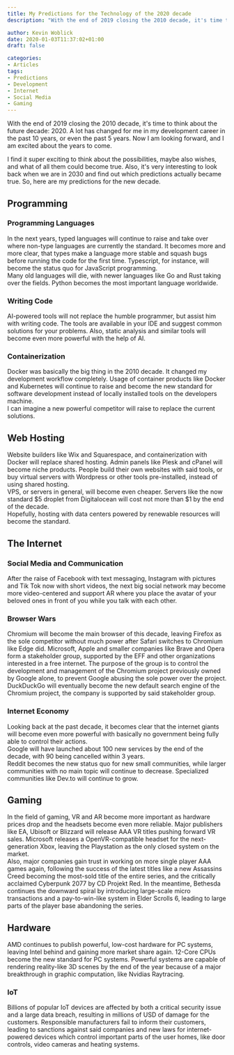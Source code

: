 ```yaml
---
title: My Predictions for the Technology of the 2020 decade
description: "With the end of 2019 closing the 2010 decade, it's time to think about the future decade: 2020."

author: Kevin Woblick
date: 2020-01-03T11:37:02+01:00
draft: false

categories:
- Articles
tags:
- Predictions
- Development
- Internet
- Social Media
- Gaming
---
```


With the end of 2019 closing the 2010 decade, it's time to think about the future decade: 2020. A lot has changed for me in my development career in the past 10 years, or even the past 5 years. Now I am looking forward, and I am excited about the years to come.

I find it super exciting to think about the possibilities, maybe also wishes, and what of all them could become true. Also, it's very interesting to look back when we are in 2030 and find out which predictions actually became true. So, here are my predictions for the new decade.


## Programming

### Programming Languages

In the next years, typed languages will continue to raise and take over where non-type languages are currently the standard. It becomes more and more clear, that types make a language more stable and squash bugs before running the code for the first time. Typescript, for instance, will become the status quo for JavaScript programming.  
Many old languages will die, with newer languages like Go and Rust taking over the fields. Python becomes the most important language worldwide.

### Writing Code

AI-powered tools will not replace the humble programmer, but assist him with writing code. The tools are available in your IDE and suggest common solutions for your problems. Also, static analysis and similar tools will become even more powerful with the help of AI.

### Containerization

Docker was basically the big thing in the 2010 decade. It changed my development workflow completely. Usage of container products like Docker and Kubernetes will continue to raise and become the new standard for software development instead of locally installed tools on the developers machine.  
I can imagine a new powerful competitor will raise to replace the current solutions.


## Web Hosting

Website builders like Wix and Squarespace, and containerization with Docker will replace shared hosting. Admin panels like Plesk and cPanel will become niche products. People build their own websites with said tools, or buy virtual servers with Wordpress or other tools pre-installed, instead of using shared hosting.  
VPS, or servers in general, will become even cheaper. Servers like the now standard $5 droplet from Digitalocean will cost not more than $1 by the end of the decade.  
Hopefully, hosting with data centers powered by renewable resources will become the standard.


## The Internet

### Social Media and Communication

After the raise of Facebook with text messaging, Instagram with pictures and Tik Tok now with short videos, the next big social network may become more video-centered and support AR where you place the avatar of your beloved ones in front of you while you talk with each other.

### Browser Wars

Chromium will become the main browser of this decade, leaving Firefox as the sole competitor without much power after Safari switches to Chromium like Edge did. Microsoft, Apple and smaller companies like Brave and Opera form a stakeholder group, supported by the EFF and other organizations interested in a free internet. The purpose of the group is to control the development and management of the Chromium project previously owned by Google alone, to prevent Google abusing the sole power over the project. DuckDuckGo will eventually become the new default search engine of the Chromium project, the company is supported by said stakeholder group.

### Internet Economy

Looking back at the past decade, it becomes clear that the internet giants will become even more powerful with basically no government being fully able to control their actions.  
Google will have launched about 100 new services by the end of the decade, with 90 being cancelled within 3 years.  
Reddit becomes the new status quo for new small communities, while larger communities with no main topic will continue to decrease. Specialized communities like Dev.to will continue to grow.


## Gaming

In the field of gaming, VR and AR become more important as hardware prices drop and the headsets become even more reliable. Major publishers like EA, Ubisoft or Blizzard will release AAA VR titles pushing forward VR sales. Microsoft releases a OpenVR-compatible headset for the next-generation Xbox, leaving the Playstation as the only closed system on the market.  
Also, major companies gain trust in working on more single player AAA games again, following the success of the latest titles like a new Assassins Creed becoming the most-sold title of the entire series, and the critically acclaimed Cyberpunk 2077 by CD Projekt Red. In the meantime, Bethesda continues the downward spiral by introducing large-scale micro transactions and a pay-to-win-like system in Elder Scrolls 6, leading to large parts of the player base abandoning the series.


## Hardware

AMD continues to publish powerful, low-cost hardware for PC systems, leaving Intel behind and gaining more market share again. 12-Core CPUs become the new standard for PC systems. Powerful systems are capable of rendering reality-like 3D scenes by the end of the year because of a major breakthrough in graphic computation, like Nvidias Raytracing.

### IoT

Billions of popular IoT devices are affected by both a critical security issue and a large data breach, resulting in millions of USD of damage for the customers. Responsible manufacturers fail to inform their customers, leading to sanctions against said companies and new laws for internet-powered devices which control important parts of the user homes, like door controls, video cameras and heating systems.
